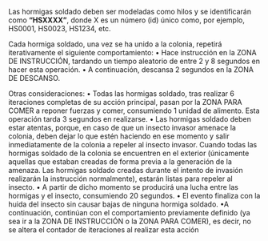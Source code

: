 Las hormigas soldado deben ser modeladas como hilos y se identificarán como **“HSXXXX”**, donde X es un número (id) único como, por ejemplo, HS0001, HS0023, HS1234, etc.

Cada hormiga soldado, una vez se ha unido a la colonia, repetirá iterativamente el siguiente comportamiento:
	• Hace instrucción en la ZONA DE INSTRUCCIÓN, tardando un tiempo aleatorio de entre 2 y 8 segundos en hacer esta operación. 
	• A continuación, descansa 2 segundos en la ZONA DE DESCANSO.

Otras consideraciones:
	• Todas las hormigas soldado, tras realizar 6 iteraciones completas de su acción principal, pasan por la ZONA PARA COMER a reponer fuerzas y comer, consumiendo 1 unidad de alimento. Esta operación tarda 3 segundos en realizarse.
	• Las hormigas soldado deben estar atentas, porque, en caso de que un insecto invasor amenace la colonia, deben dejar lo que estén haciendo en ese momento y salir inmediatamente de la colonia a repeler al insecto invasor. Cuando todas las hormigas soldado de la colonia se encuentren en el exterior (únicamente aquellas que estaban creadas de forma previa a la generación de la amenaza. Las hormigas soldado creadas durante el intento de invasión realizarán la instrucción normalmente), estarán listas para repeler al insecto.
	• A partir de dicho momento se producirá una lucha entre las hormigas y el insecto, consumiendo 20 segundos. 
	• El evento finaliza con la huida del insecto sin causar bajas de ninguna hormiga soldado. 
	•A continuación, continúan con el comportamiento previamente definido (ya sea ir a la ZONA DE INSTRUCCIÓN o la ZONA PARA COMER), es decir, no se altera el contador de iteraciones al realizar esta acción
